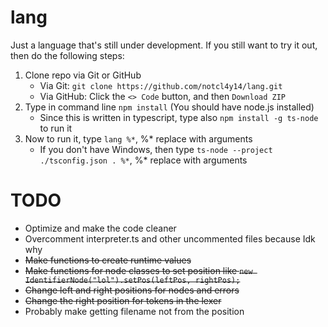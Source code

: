# lang

Just a language that's still under development. If you still want to try it out, then do the following steps:
1. Clone repo via Git or GitHub
   - Via Git: `git clone https://github.com/notcl4y14/lang.git`
   - Via GitHub: Click the `<> Code` button, and then `Download ZIP`
2. Type in command line `npm install` (You should have node.js installed)
   - Since this is written in typescript, type also `npm install -g ts-node` to run it
3. Now to run it, type `lang %*`, %* replace with arguments
   - If you don't have Windows, then type `ts-node --project ./tsconfig.json . %*`, %* replace with arguments

# TODO
- Optimize and make the code cleaner
- Overcomment interpreter.ts and other uncommented files because Idk why
- ~~Make functions to create runtime values~~
- ~~Make functions for node classes to set position like `new IdentifierNode("lol").setPos(leftPos, rightPos);`~~
- ~~Change left and right positions for nodes and errors~~
- ~~Change the right position for tokens in the lexer~~
- Probably make getting filename not from the position
